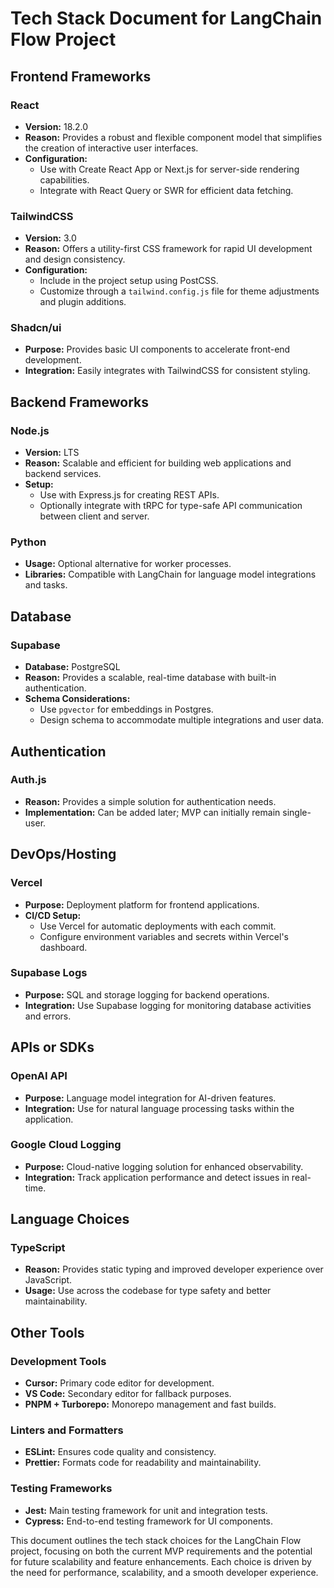 # Tech Stack Document for LangChain Flow Project

## Frontend Frameworks

### React
- **Version:** 18.2.0
- **Reason:** Provides a robust and flexible component model that simplifies the creation of interactive user interfaces.
- **Configuration:** 
  - Use with Create React App or Next.js for server-side rendering capabilities.
  - Integrate with React Query or SWR for efficient data fetching.

### TailwindCSS
- **Version:** 3.0
- **Reason:** Offers a utility-first CSS framework for rapid UI development and design consistency.
- **Configuration:**
  - Include in the project setup using PostCSS.
  - Customize through a `tailwind.config.js` file for theme adjustments and plugin additions.

### Shadcn/ui
- **Purpose:** Provides basic UI components to accelerate front-end development.
- **Integration:** Easily integrates with TailwindCSS for consistent styling.

## Backend Frameworks

### Node.js
- **Version:** LTS
- **Reason:** Scalable and efficient for building web applications and backend services.
- **Setup:**
  - Use with Express.js for creating REST APIs.
  - Optionally integrate with tRPC for type-safe API communication between client and server.

### Python
- **Usage:** Optional alternative for worker processes.
- **Libraries:** Compatible with LangChain for language model integrations and tasks.

## Database

### Supabase
- **Database:** PostgreSQL
- **Reason:** Provides a scalable, real-time database with built-in authentication.
- **Schema Considerations:**
  - Use `pgvector` for embeddings in Postgres.
  - Design schema to accommodate multiple integrations and user data.

## Authentication

### Auth.js
- **Reason:** Provides a simple solution for authentication needs.
- **Implementation:** Can be added later; MVP can initially remain single-user.

## DevOps/Hosting

### Vercel
- **Purpose:** Deployment platform for frontend applications.
- **CI/CD Setup:**
  - Use Vercel for automatic deployments with each commit.
  - Configure environment variables and secrets within Vercel's dashboard.

### Supabase Logs
- **Purpose:** SQL and storage logging for backend operations.
- **Integration:** Use Supabase logging for monitoring database activities and errors.

## APIs or SDKs

### OpenAI API
- **Purpose:** Language model integration for AI-driven features.
- **Integration:** Use for natural language processing tasks within the application.

### Google Cloud Logging
- **Purpose:** Cloud-native logging solution for enhanced observability.
- **Integration:** Track application performance and detect issues in real-time.

## Language Choices

### TypeScript
- **Reason:** Provides static typing and improved developer experience over JavaScript.
- **Usage:** Use across the codebase for type safety and better maintainability.

## Other Tools

### Development Tools
- **Cursor:** Primary code editor for development.
- **VS Code:** Secondary editor for fallback purposes.
- **PNPM + Turborepo:** Monorepo management and fast builds.

### Linters and Formatters
- **ESLint:** Ensures code quality and consistency.
- **Prettier:** Formats code for readability and maintainability.

### Testing Frameworks
- **Jest:** Main testing framework for unit and integration tests.
- **Cypress:** End-to-end testing framework for UI components.

This document outlines the tech stack choices for the LangChain Flow project, focusing on both the current MVP requirements and the potential for future scalability and feature enhancements. Each choice is driven by the need for performance, scalability, and a smooth developer experience.